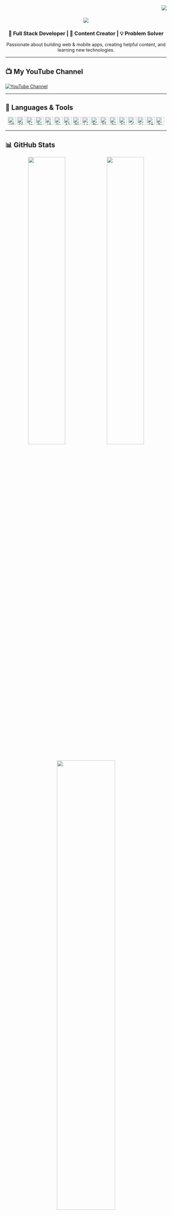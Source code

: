 <img align="right" src="https://visitor-badge.laobi.icu/badge?page_id=ismailabdo.ismailabdo" />

<h1 align="center">
  <a href="https://git.io/typing-svg">
    <img src="https://readme-typing-svg.herokuapp.com?lines=Hi,+I'm+Amr+Ahmed+👋;Full+Stack+Web+Developer;Content+Creator+on+YouTube;Welcome+to+my+GitHub!;Nice+to+meet+you!&center=true&size=25">
  </a>
</h1>

<h3 align="center">
  🚀 Full Stack Developer | 🎥 Content Creator | 💡 Problem Solver
</h3>

<p align="center">
  Passionate about building web & mobile apps, creating helpful content, and learning new technologies.
</p>

---

## 📺 My YouTube Channel
[![YouTube Channel](https://img.shields.io/badge/YouTube-Ismail%20Abdo-red?style=for-the-badge&logo=youtube)](https://www.youtube.com/channel/UCDY43pXhT-IBSj8XBU2SrrQ)

---

## 🔧 Languages & Tools

<p align="center">
  <code><img title="HTML5" height="25" src="images/html5.svg"></code>
  <code><img title="CSS3" height="25" src="images/css.svg"></code>
  <code><img title="JavaScript" height="25" src="images/javascript.svg"></code>
  <code><img title="Bootstrap" height="25" src="images/bootstrap.svg"></code>
  <code><img title="jQuery" height="25" src="images/jquery-original.svg"></code>
  <code><img title="Vue.js" height="25" src="images/vue.svg"></code>
  <code><img title="AJAX" height="25" src="images/ajax.svg"></code>
  <code><img title="PHP" height="25" src="images/php.svg"></code>
  <code><img title="Laravel" height="25" src="images/laravel.svg"></code>
  <code><img title="MySQL" height="25" src="images/mysql.svg"></code>
  <code><img title="Flutter" height="25" src="images/flutter.svg"></code>
  <code><img title="Dart" height="25" src="images/dart.svg"></code>
  <code><img title="Figma" height="25" src="images/figma.svg"></code>
  <code><img title="C" height="25" src="images/c.svg"></code>
  <code><img title="C++" height="25" src="images/cpp.svg"></code>
  <code><img title="C#" height="25" src="images/cSharp.svg"></code>
  <code><img title="Python" height="25" src="images/python-original.svg"></code>
</p>

---

## 📊 GitHub Stats

<p align="center">
  <img width="48%" src="https://github-readme-stats.vercel.app/api?username=ismailabdo&show_icons=true&theme=react&hide_border=true&border_color=61dafb" />
  <img width="48%" src="https://github-readme-streak-stats.herokuapp.com/?user=ismailabdo&theme=react&hide_border=true&border_color=61dafb" />
</p>

<p align="center">
  <img width="60%" src="https://github-readme-stats.vercel.app/api/top-langs/?username=ismailabdo&layout=compact&theme=react&hide_border=true&border_color=61dafb" />
</p>

---

## 🔗 Connect With Me

<p align="center">
  <a href="https://www.linkedin.com/" target="_blank"><img height="25" src="images/linkedin.svg" alt="LinkedIn"></a>
  <a href="https://www.instagram.com/" target="_blank"><img height="25" src="images/instagram.svg" alt="Instagram"></a>
  <a href="mailto:your-email@example.com"><img height="25" src="images/gmail.svg" alt="Email"></a>
</p>

---

## 📌 Featured Projects

<div align="center">
  <a href="https://github.com/ismailabdo/your-project-1">
    <img align="center" height="120" src="https://github-readme-stats.vercel.app/api/pin/?username=ismailabdo&repo=your-project-1&theme=react&border_color=61dafb&border_radius=10">
  </a>
  <a href="https://github.com/ismailabdo/your-project-2">
    <img align="center" height="120" src="https://github-readme-stats.vercel.app/api/pin/?username=ismailabdo&repo=your-project-2&theme=react&border_color=61dafb&border_radius=10">
  </a>
</div>

---

<!-- Feel free to add fun facts, challenges, or blog links -->
